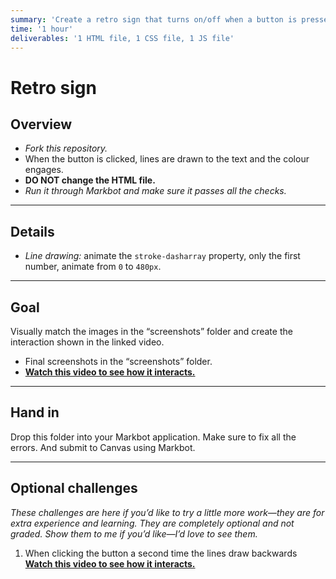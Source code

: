 ```yaml
---
summary: 'Create a retro sign that turns on/off when a button is pressed.'
time: '1 hour'
deliverables: '1 HTML file, 1 CSS file, 1 JS file'
---
```


# Retro sign

## Overview

- *Fork this repository.*
- When the button is clicked, lines are drawn to the text and the colour engages.
- **DO NOT change the HTML file.**
- *Run it through Markbot and make sure it passes all the checks.*

---

## Details

- *Line drawing:* animate the `stroke-dasharray` property, only the first number, animate from `0` to `480px`.

---

## Goal

Visually match the images in the “screenshots” folder and create the interaction shown in the linked video.

- Final screenshots in the “screenshots” folder.
- [**Watch this video to see how it interacts.**](https://youtu.be/HWScDjAr5JE)

---

## Hand in

Drop this folder into your Markbot application. Make sure to fix all the errors. And submit to Canvas using Markbot.

---

## Optional challenges

*These challenges are here if you’d like to try a little more work—they are for extra experience and learning. They are completely optional and not graded. Show them to me if you’d like—I’d love to see them.*

1. When clicking the button a second time the lines draw backwards<br>
  [**Watch this video to see how it interacts.**](https://youtu.be/HxVs6EaEm-M)
